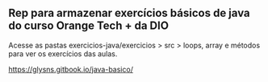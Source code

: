 
## Rep para armazenar exercícios básicos de java do curso Orange Tech + da DIO <br>
Acesse as pastas exercicios-java/exercicios > src > loops, array e métodos para ver os exercícios das aulas.

https://glysns.gitbook.io/java-basico/ 

